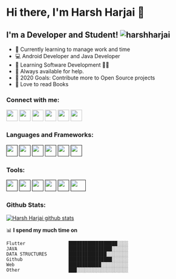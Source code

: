 # Hi there, I'm Harsh Harjai 👋

## I'm a Developer and Student! <img src="https://komarev.com/ghpvc/?username=harjai702" alt="harshharjai" />
<!-- [![HitCount](http://hits.dwyl.com/bhavya104/bhavya104.svg)](http://hits.dwyl.com/bhavya104/bhavya104) -->
- 🔭 Currently learning to manage work and time
- 💻 Android Developer and Java Developer
- 🌱 Learning Software Development 👨‍💻 
- 💬 Always available for help. 
- 🥅 2020 Goals: Contribute more to Open Source projects
- 📕 Love to read Books

### Connect with me: 

[<img src="https://user-images.githubusercontent.com/54014998/89635873-4cfc9500-d8c5-11ea-838a-e1e72da47ae2.png" width="30px" height="30px" />](https://www.linkedin.com/in/harsh-harjai-1266751ab/)
[<img src="https://d2fltix0v2e0sb.cloudfront.net/dev-badge.svg" width="30px" height="30px"/>](https://dev.to/bhavya104)
[<img src="https://user-images.githubusercontent.com/54014998/89635600-d790c480-d8c4-11ea-81c2-f8ef6337741c.png" width="30px" height="30px" />](https://www.interviewbit.com/profile/harsh-harjai)
[<img src="https://user-images.githubusercontent.com/54014998/89635610-d9f31e80-d8c4-11ea-8534-b4c03574e7a3.png" width="30px" height="30px" />](https://www.instagram.com/harsh_harjai/)
[<img src="https://user-images.githubusercontent.com/54014998/89635609-d95a8800-d8c4-11ea-859c-082a4d540607.png" width="30px" height="30px" />](https://twitter.com/harjai_harsh)
[<img src="https://user-images.githubusercontent.com/54014998/89643251-001fbb00-d8d3-11ea-9db8-3fd98305e8eb.png" width="30px" height="30px" />](https://www.hackerrank.com/harshharjai)
<br>

### Languages and Frameworks:
[<img src="https://user-images.githubusercontent.com/42409905/99110855-08457000-2611-11eb-88d6-3534d6729917.png" width="30px" height="30px" />]()
[<img src="https://user-images.githubusercontent.com/54014998/89644434-876e2e00-d8d5-11ea-81ca-d86cf7dcbfa8.png" width="30px" height="30px" />]()
[<img src="https://user-images.githubusercontent.com/54014998/89644426-850bd400-d8d5-11ea-8861-d5b3572d9e9a.png" width="30px" height="30px" />]()
[<img src="https://user-images.githubusercontent.com/54014998/89644433-86d59780-d8d5-11ea-8310-0952115bf59f.png" width="30px" height="30px" />]()
[<img src="https://user-images.githubusercontent.com/54014998/89644427-85a46a80-d8d5-11ea-84a0-f400d0f6554d.png" width="30px" height="30px" />]()
[<img src="https://user-images.githubusercontent.com/54014998/90641446-e37a7000-e24e-11ea-8a21-be681e0afe9b.png" width="30px" height="30px" />]()
<br>

### Tools:
[<img src="https://user-images.githubusercontent.com/54014998/89644418-8210e380-d8d5-11ea-80a8-7e9f5358a85a.png" width="30px" height="30px" />]()
[<img src="https://user-images.githubusercontent.com/54014998/89644423-83daa700-d8d5-11ea-8f91-953300b7dc52.png" width="30px" height="30px" />]()
[<img src="https://user-images.githubusercontent.com/54014998/89644447-8a691e80-d8d5-11ea-8ff7-d475cb1c4a72.png" width="30px" height="30px" />]()
[<img src="https://user-images.githubusercontent.com/54014998/89644446-89d08800-d8d5-11ea-834a-d482c50b311e.png" width="30px" height="30px" />]()
[<img src="https://user-images.githubusercontent.com/54014998/89644432-863d0100-d8d5-11ea-9b21-86416e9ecb54.png" width="30px" height="30px" />]()
[<img src="https://user-images.githubusercontent.com/54014998/89707731-85b47100-d98e-11ea-9e6b-c5ce11c56176.png" width="40px" height="30px" />]()
<br>

### Github Stats:
[![Harsh Harjai github stats](https://github-readme-stats.vercel.app/api?username=harjai702&show_icons=true)](https://github.com/anuraghazra/github-readme-stats)




📊 **I spend my much time on**
```text
Flutter                ██████████████████░░░░
JAVA                   ████████████████░░░░░░
DATA STRUCTURES        ██████████████░░░░░░░░ 
Github                 ████████████████░░░░░░  
Web                    ████████████░░░░░░░░░░  
Other                  ███░░░░░░░░░░░░░░░░░░░
```
